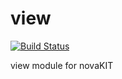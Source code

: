 # view

[![Build Status](https://travis-ci.org/novakit/view.svg?branch=master)](https://travis-ci.org/novakit/view)

view module for novaKIT
